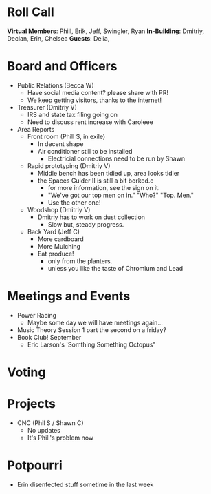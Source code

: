 Roll Call
=========
**Virtual Members**: Phill, Erik, Jeff, Swingler, Ryan
**In-Building**:  Dmitriy, Declan, Erin, Chelsea
**Guests**: Delia,

Board and Officers
==================
- Public Relations (Becca W)
  - Have social media content? please share with PR!
  - We keep getting visitors, thanks to the internet!
- Treasurer (Dmitriy V)
  - IRS and state tax filing going on
  - Need to discuss rent increase with Caroleee
- Area Reports
  - Front room (Phill S, in exile)
    - In decent shape
    - Air conditioner still to be installed
      - Electricial connections need to be run by Shawn
  - Rapid prototyping (Dmitriy V)
    - Middle bench has been tidied up, area looks tidier
    - the Spaces Guider II is still a bit borked.e
      - for more information, see the sign on it.
      - "We've got our top men on in." "Who?" "Top. Men."
      - Use the other one!
  - Woodshop (Dmitriy V)
    - Dmitriy has to work on dust collection
      - Slow but, steady progress.
  - Back Yard (Jeff C)
    - More cardboard
    - More Mulching
    - Eat produce! 
      - only from the planters.
      - unless you like the taste of Chromium and Lead

Meetings and Events
===================
- Power Racing
  - Maybe some day we will have meetings again...
- Music Theory Session 1 part the second on a friday?
- Book Club! September
  - Eric Larson's 'Somthing Something Octopus"

Voting
======

Projects
========
- CNC (Phil S / Shawn C)
  - No updates
  - It's Phill's problem now

Potpourri
=========
- Erin disenfected stuff sometime in the last week

 

